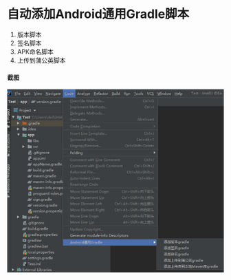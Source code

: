 # 自动添加Android通用Gradle脚本

1. 版本脚本
2. 签名脚本
3. APK命名脚本
4. 上传到蒲公英脚本

#### 截图

![img](https://github.com/zhangwei911/AndroidCommonPlugin/blob/master/capture/1.png)